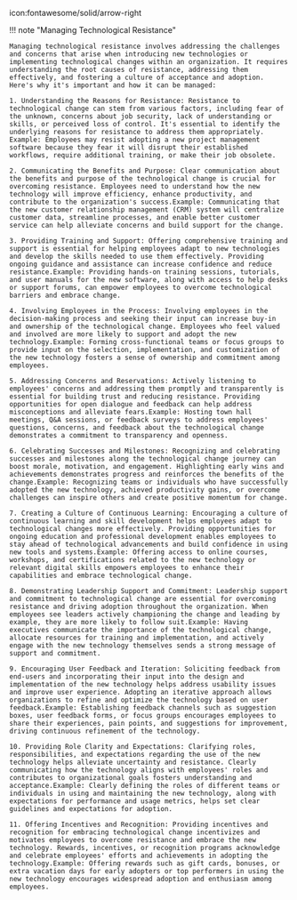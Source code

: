 icon:fontawesome/solid/arrow-right

!!! note "Managing Technological Resistance"

    Managing technological resistance involves addressing the challenges and concerns that arise when introducing new technologies or implementing technological changes within an organization. It requires understanding the root causes of resistance, addressing them effectively, and fostering a culture of acceptance and adoption. Here's why it's important and how it can be managed:

    1. Understanding the Reasons for Resistance: Resistance to technological change can stem from various factors, including fear of the unknown, concerns about job security, lack of understanding or skills, or perceived loss of control. It's essential to identify the underlying reasons for resistance to address them appropriately.
    Example: Employees may resist adopting a new project management software because they fear it will disrupt their established workflows, require additional training, or make their job obsolete.

    2. Communicating the Benefits and Purpose: Clear communication about the benefits and purpose of the technological change is crucial for overcoming resistance. Employees need to understand how the new technology will improve efficiency, enhance productivity, and contribute to the organization's success.Example: Communicating that the new customer relationship management (CRM) system will centralize customer data, streamline processes, and enable better customer service can help alleviate concerns and build support for the change.

    3. Providing Training and Support: Offering comprehensive training and support is essential for helping employees adapt to new technologies and develop the skills needed to use them effectively. Providing ongoing guidance and assistance can increase confidence and reduce resistance.Example: Providing hands-on training sessions, tutorials, and user manuals for the new software, along with access to help desks or support forums, can empower employees to overcome technological barriers and embrace change.

    4. Involving Employees in the Process: Involving employees in the decision-making process and seeking their input can increase buy-in and ownership of the technological change. Employees who feel valued and involved are more likely to support and adopt the new technology.Example: Forming cross-functional teams or focus groups to provide input on the selection, implementation, and customization of the new technology fosters a sense of ownership and commitment among employees.

    5. Addressing Concerns and Reservations: Actively listening to employees' concerns and addressing them promptly and transparently is essential for building trust and reducing resistance. Providing opportunities for open dialogue and feedback can help address misconceptions and alleviate fears.Example: Hosting town hall meetings, Q&A sessions, or feedback surveys to address employees' questions, concerns, and feedback about the technological change demonstrates a commitment to transparency and openness.

    6. Celebrating Successes and Milestones: Recognizing and celebrating successes and milestones along the technological change journey can boost morale, motivation, and engagement. Highlighting early wins and achievements demonstrates progress and reinforces the benefits of the change.Example: Recognizing teams or individuals who have successfully adopted the new technology, achieved productivity gains, or overcome challenges can inspire others and create positive momentum for change.

    7. Creating a Culture of Continuous Learning: Encouraging a culture of continuous learning and skill development helps employees adapt to technological changes more effectively. Providing opportunities for ongoing education and professional development enables employees to stay ahead of technological advancements and build confidence in using new tools and systems.Example: Offering access to online courses, workshops, and certifications related to the new technology or relevant digital skills empowers employees to enhance their capabilities and embrace technological change.

    8. Demonstrating Leadership Support and Commitment: Leadership support and commitment to technological change are essential for overcoming resistance and driving adoption throughout the organization. When employees see leaders actively championing the change and leading by example, they are more likely to follow suit.Example: Having executives communicate the importance of the technological change, allocate resources for training and implementation, and actively engage with the new technology themselves sends a strong message of support and commitment.

    9. Encouraging User Feedback and Iteration: Soliciting feedback from end-users and incorporating their input into the design and implementation of the new technology helps address usability issues and improve user experience. Adopting an iterative approach allows organizations to refine and optimize the technology based on user feedback.Example: Establishing feedback channels such as suggestion boxes, user feedback forms, or focus groups encourages employees to share their experiences, pain points, and suggestions for improvement, driving continuous refinement of the technology.

    10. Providing Role Clarity and Expectations: Clarifying roles, responsibilities, and expectations regarding the use of the new technology helps alleviate uncertainty and resistance. Clearly communicating how the technology aligns with employees' roles and contributes to organizational goals fosters understanding and acceptance.Example: Clearly defining the roles of different teams or individuals in using and maintaining the new technology, along with expectations for performance and usage metrics, helps set clear guidelines and expectations for adoption.

    11. Offering Incentives and Recognition: Providing incentives and recognition for embracing technological change incentivizes and motivates employees to overcome resistance and embrace the new technology. Rewards, incentives, or recognition programs acknowledge and celebrate employees' efforts and achievements in adopting the technology.Example: Offering rewards such as gift cards, bonuses, or extra vacation days for early adopters or top performers in using the new technology encourages widespread adoption and enthusiasm among employees.
